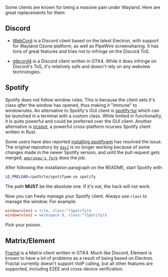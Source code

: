 Some clients are known for being a massive pain under Wayland. Here are great
replacements for them:

## Discord

- [WebCord](https://github.com/SpacingBat3/WebCord) is a Discord client based on
the latest Electron, with support for Wayland Ozone platform, as well as
PipeWire screensharing. It has tons of great features and tries not to infringe
on the Discord ToS.

- [gtkcord4](https://github.com/diamondburned/gtkcord4) is a Discord client written in GTK4.
While it does infringe on Discord's ToS, it's relatively safe and doesn't rely on any webview technologies.

## Spotify

Spotify does not follow window rules. This is because the client sets it's class _after_
the window has opened, thus making it "immune" to windowrules. An alternative to
Spotify's GUI client is [spotify-tui](https://github.com/Rigellute/spotify-tui) which can be
launched in a terminal with a custom class. While limited in functionality, it is quite
powerful and could be preferred over the GUI client. Another alternative is [ncspot](https://github.com/hrkfdn/ncspot), a powerful cross-platform ncurses Spotify client written in Rust.

Some users have also reported [installing spotifywm](https://github.com/amurzeau/spotifywm) has resolved
the issue. The original repository by [`dasJ`](https://github.com/dasJ/spotifywm) is no longer working because of some changes made in the newer
Spotify version, and until the pull request gets merged, [`amurzeau's fork`](https://github.com/amurzeau/spotifywm) does the job.

After following the installation paragraph on the README, start Spotify with:

```bash
LD_PRELOAD=/path/to/spotifywm.so spotify
```

The path **MUST** be the absolute one. If it's not, the hack will not work.

Now you can freely manage your Spotify client. Always use `class` to manage the 
window. For example:

```ini
windowrulev2 = tile, class:^(Spotify)$
windowrulev2 = workspace 9, class:^(Spotify)$
```

Pick your poison. 

## Matrix/Element

[Fractal](https://wiki.gnome.org/Apps/Fractal) is a Matrix client written in GTK4.
Much like Discord, Element is known to have a lot of problems as a result of being
based on Electron. Fractal currently doesn't support VoIP calling, but all other features
are supported, including E2EE and cross-device verification.
